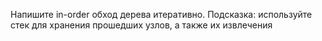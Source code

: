 Напишите in-order обход дерева итеративно. Подсказка: используйте стек для хранения прошедших узлов, а также их извлечения